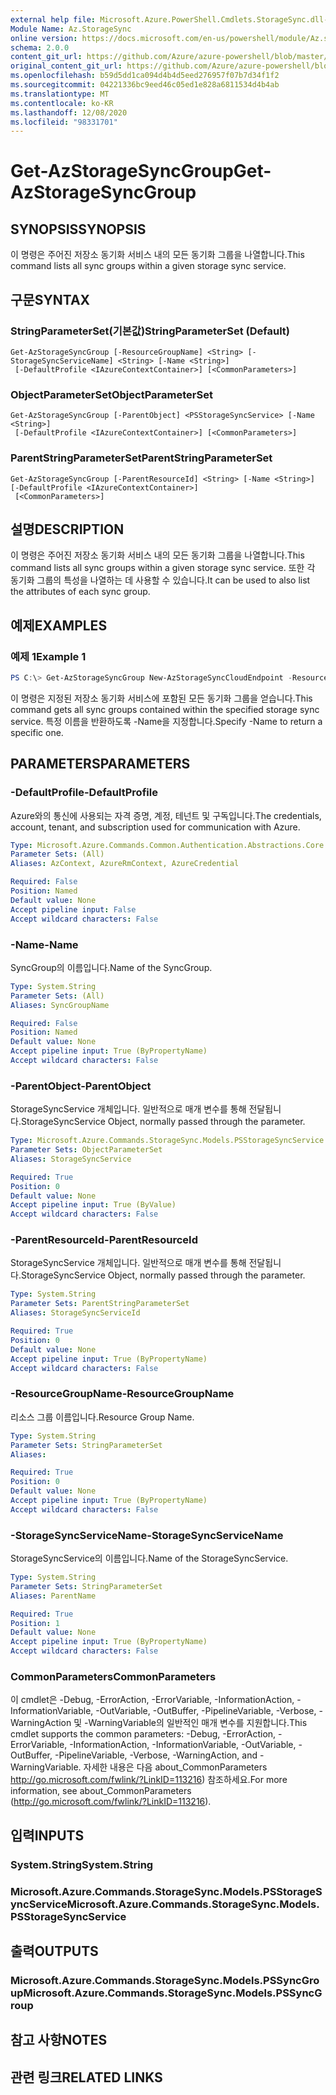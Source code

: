 ```yaml
---
external help file: Microsoft.Azure.PowerShell.Cmdlets.StorageSync.dll-Help.xml
Module Name: Az.StorageSync
online version: https://docs.microsoft.com/en-us/powershell/module/Az.storagesync/get-Azstoragesyncgroup
schema: 2.0.0
content_git_url: https://github.com/Azure/azure-powershell/blob/master/src/StorageSync/StorageSync/help/Get-AzStorageSyncGroup.md
original_content_git_url: https://github.com/Azure/azure-powershell/blob/master/src/StorageSync/StorageSync/help/Get-AzStorageSyncGroup.md
ms.openlocfilehash: b59d5dd1ca094d4b4d5eed276957f07b7d34f1f2
ms.sourcegitcommit: 04221336bc9eed46c05ed1e828a6811534d4b4ab
ms.translationtype: MT
ms.contentlocale: ko-KR
ms.lasthandoff: 12/08/2020
ms.locfileid: "98331701"
---
```

# <span data-ttu-id="3940b-101">Get-AzStorageSyncGroup</span><span class="sxs-lookup"><span data-stu-id="3940b-101">Get-AzStorageSyncGroup</span></span>

## <span data-ttu-id="3940b-102">SYNOPSIS</span><span class="sxs-lookup"><span data-stu-id="3940b-102">SYNOPSIS</span></span>
<span data-ttu-id="3940b-103">이 명령은 주어진 저장소 동기화 서비스 내의 모든 동기화 그룹을 나열합니다.</span><span class="sxs-lookup"><span data-stu-id="3940b-103">This command lists all sync groups within a given storage sync service.</span></span>

## <span data-ttu-id="3940b-104">구문</span><span class="sxs-lookup"><span data-stu-id="3940b-104">SYNTAX</span></span>

### <span data-ttu-id="3940b-105">StringParameterSet(기본값)</span><span class="sxs-lookup"><span data-stu-id="3940b-105">StringParameterSet (Default)</span></span>
```
Get-AzStorageSyncGroup [-ResourceGroupName] <String> [-StorageSyncServiceName] <String> [-Name <String>]
 [-DefaultProfile <IAzureContextContainer>] [<CommonParameters>]
```

### <span data-ttu-id="3940b-106">ObjectParameterSet</span><span class="sxs-lookup"><span data-stu-id="3940b-106">ObjectParameterSet</span></span>
```
Get-AzStorageSyncGroup [-ParentObject] <PSStorageSyncService> [-Name <String>]
 [-DefaultProfile <IAzureContextContainer>] [<CommonParameters>]
```

### <span data-ttu-id="3940b-107">ParentStringParameterSet</span><span class="sxs-lookup"><span data-stu-id="3940b-107">ParentStringParameterSet</span></span>
```
Get-AzStorageSyncGroup [-ParentResourceId] <String> [-Name <String>] [-DefaultProfile <IAzureContextContainer>]
 [<CommonParameters>]
```

## <span data-ttu-id="3940b-108">설명</span><span class="sxs-lookup"><span data-stu-id="3940b-108">DESCRIPTION</span></span>
<span data-ttu-id="3940b-109">이 명령은 주어진 저장소 동기화 서비스 내의 모든 동기화 그룹을 나열합니다.</span><span class="sxs-lookup"><span data-stu-id="3940b-109">This command lists all sync groups within a given storage sync service.</span></span> <span data-ttu-id="3940b-110">또한 각 동기화 그룹의 특성을 나열하는 데 사용할 수 있습니다.</span><span class="sxs-lookup"><span data-stu-id="3940b-110">It can be used to also list the attributes of each sync group.</span></span>

## <span data-ttu-id="3940b-111">예제</span><span class="sxs-lookup"><span data-stu-id="3940b-111">EXAMPLES</span></span>

### <span data-ttu-id="3940b-112">예제 1</span><span class="sxs-lookup"><span data-stu-id="3940b-112">Example 1</span></span>
```powershell
PS C:\> Get-AzStorageSyncGroup New-AzStorageSyncCloudEndpoint -ResourceGroupName "myResourceGroup" -StorageSyncServiceName "myStorageSyncServiceName"
```

<span data-ttu-id="3940b-113">이 명령은 지정된 저장소 동기화 서비스에 포함된 모든 동기화 그룹을 얻습니다.</span><span class="sxs-lookup"><span data-stu-id="3940b-113">This command gets all sync groups contained within the specified storage sync service.</span></span> <span data-ttu-id="3940b-114">특정 이름을 반환하도록 -Name을 지정합니다.</span><span class="sxs-lookup"><span data-stu-id="3940b-114">Specify -Name to return a specific one.</span></span>

## <span data-ttu-id="3940b-115">PARAMETERS</span><span class="sxs-lookup"><span data-stu-id="3940b-115">PARAMETERS</span></span>

### <span data-ttu-id="3940b-116">-DefaultProfile</span><span class="sxs-lookup"><span data-stu-id="3940b-116">-DefaultProfile</span></span>
<span data-ttu-id="3940b-117">Azure와의 통신에 사용되는 자격 증명, 계정, 테넌트 및 구독입니다.</span><span class="sxs-lookup"><span data-stu-id="3940b-117">The credentials, account, tenant, and subscription used for communication with Azure.</span></span>

```yaml
Type: Microsoft.Azure.Commands.Common.Authentication.Abstractions.Core.IAzureContextContainer
Parameter Sets: (All)
Aliases: AzContext, AzureRmContext, AzureCredential

Required: False
Position: Named
Default value: None
Accept pipeline input: False
Accept wildcard characters: False
```

### <span data-ttu-id="3940b-118">-Name</span><span class="sxs-lookup"><span data-stu-id="3940b-118">-Name</span></span>
<span data-ttu-id="3940b-119">SyncGroup의 이름입니다.</span><span class="sxs-lookup"><span data-stu-id="3940b-119">Name of the SyncGroup.</span></span>

```yaml
Type: System.String
Parameter Sets: (All)
Aliases: SyncGroupName

Required: False
Position: Named
Default value: None
Accept pipeline input: True (ByPropertyName)
Accept wildcard characters: False
```

### <span data-ttu-id="3940b-120">-ParentObject</span><span class="sxs-lookup"><span data-stu-id="3940b-120">-ParentObject</span></span>
<span data-ttu-id="3940b-121">StorageSyncService 개체입니다. 일반적으로 매개 변수를 통해 전달됩니다.</span><span class="sxs-lookup"><span data-stu-id="3940b-121">StorageSyncService Object, normally passed through the parameter.</span></span>

```yaml
Type: Microsoft.Azure.Commands.StorageSync.Models.PSStorageSyncService
Parameter Sets: ObjectParameterSet
Aliases: StorageSyncService

Required: True
Position: 0
Default value: None
Accept pipeline input: True (ByValue)
Accept wildcard characters: False
```

### <span data-ttu-id="3940b-122">-ParentResourceId</span><span class="sxs-lookup"><span data-stu-id="3940b-122">-ParentResourceId</span></span>
<span data-ttu-id="3940b-123">StorageSyncService 개체입니다. 일반적으로 매개 변수를 통해 전달됩니다.</span><span class="sxs-lookup"><span data-stu-id="3940b-123">StorageSyncService Object, normally passed through the parameter.</span></span>

```yaml
Type: System.String
Parameter Sets: ParentStringParameterSet
Aliases: StorageSyncServiceId

Required: True
Position: 0
Default value: None
Accept pipeline input: True (ByPropertyName)
Accept wildcard characters: False
```

### <span data-ttu-id="3940b-124">-ResourceGroupName</span><span class="sxs-lookup"><span data-stu-id="3940b-124">-ResourceGroupName</span></span>
<span data-ttu-id="3940b-125">리소스 그룹 이름입니다.</span><span class="sxs-lookup"><span data-stu-id="3940b-125">Resource Group Name.</span></span>

```yaml
Type: System.String
Parameter Sets: StringParameterSet
Aliases:

Required: True
Position: 0
Default value: None
Accept pipeline input: True (ByPropertyName)
Accept wildcard characters: False
```

### <span data-ttu-id="3940b-126">-StorageSyncServiceName</span><span class="sxs-lookup"><span data-stu-id="3940b-126">-StorageSyncServiceName</span></span>
<span data-ttu-id="3940b-127">StorageSyncService의 이름입니다.</span><span class="sxs-lookup"><span data-stu-id="3940b-127">Name of the StorageSyncService.</span></span>

```yaml
Type: System.String
Parameter Sets: StringParameterSet
Aliases: ParentName

Required: True
Position: 1
Default value: None
Accept pipeline input: True (ByPropertyName)
Accept wildcard characters: False
```

### <span data-ttu-id="3940b-128">CommonParameters</span><span class="sxs-lookup"><span data-stu-id="3940b-128">CommonParameters</span></span>
<span data-ttu-id="3940b-129">이 cmdlet은 -Debug, -ErrorAction, -ErrorVariable, -InformationAction, -InformationVariable, -OutVariable, -OutBuffer, -PipelineVariable, -Verbose, -WarningAction 및 -WarningVariable의 일반적인 매개 변수를 지원합니다.</span><span class="sxs-lookup"><span data-stu-id="3940b-129">This cmdlet supports the common parameters: -Debug, -ErrorAction, -ErrorVariable, -InformationAction, -InformationVariable, -OutVariable, -OutBuffer, -PipelineVariable, -Verbose, -WarningAction, and -WarningVariable.</span></span> <span data-ttu-id="3940b-130">자세한 내용은 다음 about_CommonParameters http://go.microsoft.com/fwlink/?LinkID=113216) 참조하세요.</span><span class="sxs-lookup"><span data-stu-id="3940b-130">For more information, see about_CommonParameters (http://go.microsoft.com/fwlink/?LinkID=113216).</span></span>

## <span data-ttu-id="3940b-131">입력</span><span class="sxs-lookup"><span data-stu-id="3940b-131">INPUTS</span></span>

### <span data-ttu-id="3940b-132">System.String</span><span class="sxs-lookup"><span data-stu-id="3940b-132">System.String</span></span>

### <span data-ttu-id="3940b-133">Microsoft.Azure.Commands.StorageSync.Models.PSStorageSyncService</span><span class="sxs-lookup"><span data-stu-id="3940b-133">Microsoft.Azure.Commands.StorageSync.Models.PSStorageSyncService</span></span>

## <span data-ttu-id="3940b-134">출력</span><span class="sxs-lookup"><span data-stu-id="3940b-134">OUTPUTS</span></span>

### <span data-ttu-id="3940b-135">Microsoft.Azure.Commands.StorageSync.Models.PSSyncGroup</span><span class="sxs-lookup"><span data-stu-id="3940b-135">Microsoft.Azure.Commands.StorageSync.Models.PSSyncGroup</span></span>

## <span data-ttu-id="3940b-136">참고 사항</span><span class="sxs-lookup"><span data-stu-id="3940b-136">NOTES</span></span>

## <span data-ttu-id="3940b-137">관련 링크</span><span class="sxs-lookup"><span data-stu-id="3940b-137">RELATED LINKS</span></span>
